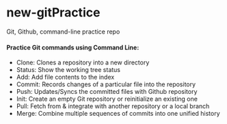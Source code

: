# new-gitPractice
Git, Github, command-line practice repo <br/>


#### Practice Git commands using Command Line:

* Clone:  Clones a repository into a new directory
* Status: Show the working tree status
* Add: Add file contents to the index
* Commit: Records changes of a particular file into the repository
* Push: Updates/Syncs the committed files with Github repository
* Init: Create an empty Git repository or reinitialize an existing one
* Pull: Fetch from & integrate with another repository or a local branch
* Merge: Combine multiple sequences of commits into one unified history

